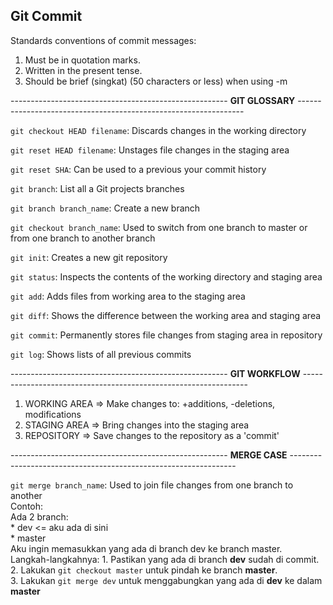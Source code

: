 ## Git Commit
Standards conventions of commit messages:
  1. Must be in quotation marks.
  2. Written in the present tense.
  3. Should be brief (singkat) (50 characters or less) when using -m

------------------------------------------------------ **GIT GLOSSARY** ----------------------------------------------------------------

```git checkout HEAD filename```: Discards changes in the working directory

```git reset HEAD filename```: Unstages file changes in the staging area

```git reset SHA```: Can be used to a previous your commit history

```git branch```: List all a Git projects branches

```git branch branch_name```: Create a new branch

```git checkout branch_name```: Used to switch from one branch to master or from one branch to another branch

```git init```: Creates a new git repository

```git status```: Inspects the contents of the working directory and staging area

```git add```: Adds files from working area to the staging area

```git diff```: Shows the difference between the working area and staging area

```git commit```: Permanently stores file changes from staging area in repository

```git log```: Shows lists of all previous commits

------------------------------------------------------ **GIT WORKFLOW** ----------------------------------------------------------------

  1. WORKING AREA => Make changes to: +additions, -deletions, modifications
  2. STAGING AREA => Bring changes into the staging area
  3. REPOSITORY => Save changes to the repository as a 'commit'

------------------------------------------------------ **MERGE CASE** ----------------------------------------------------------------

```git merge branch_name```: Used to join file changes from one branch to another <br>
   Contoh:<br>
      Ada 2 branch:<br>
      * dev <= aku ada di sini<br>
      * master<br>
    Aku ingin memasukkan yang ada di branch dev ke branch master.<br>
    Langkah-langkahnya:
      1. Pastikan yang ada di branch **dev** sudah di commit. <br>
      2. Lakukan ```git checkout master``` untuk pindah ke branch **master**. <br>
      3. Lakukan ```git merge dev``` untuk menggabungkan yang ada di **dev** ke dalam **master**



